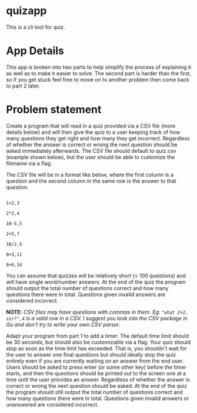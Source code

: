 # quizapp

This is a cli tool for quiz.

# App Details

This app is broken into two parts to help simplify the process of explaining it as well as to make it easier to solve. The second part is harder than the first, so if you get stuck feel free to move on to another problem then come back to part 2 later.

# Problem statement

Create a program that will read in a quiz provided via a CSV file (more details below) and will then give the quiz to a user keeping track of how many questions they get right and how many they get incorrect. Regardless of whether the answer is correct or wrong the next question should be asked immediately afterwards.
The CSV file should default to quiz.csv (example shown below), but the user should be able to customize the filename via a flag.

The CSV file will be in a format like below, where the first column is a question and the second column in the same row is the answer to that question.

```

1+2,3

2*2,4

10-5,5

2+5,7

10/2,5

8+3,11

8+6,14

```
You can assume that quizzes will be relatively short (< 100 questions) and will have single word/number answers.
At the end of the quiz the program should output the total number of questions correct and how many questions there were in total. Questions given invalid answers are considered incorrect.

**NOTE:**  *CSV files may have questions with commas in them. Eg: `"what 2+2, sir?",4` is a valid row in a CSV. I suggest you look into the CSV package in Go and don't try to write your own CSV parser.*

Adapt your program from part 1 to add a timer. The default time limit should be 30 seconds, but should also be customizable via a flag.
Your quiz should stop as soon as the time limit has exceeded. That is, you shouldn't wait for the user to answer one final questions but should ideally stop the quiz entirely even if you are currently waiting on an answer from the end user.
Users should be asked to press enter (or some other key) before the timer starts, and then the questions should be printed out to the screen one at a time until the user provides an answer. Regardless of whether the answer is correct or wrong the next question should be asked.
At the end of the quiz the program should still output the total number of questions correct and how many questions there were in total. Questions given invalid answers or unanswered are considered incorrect.
